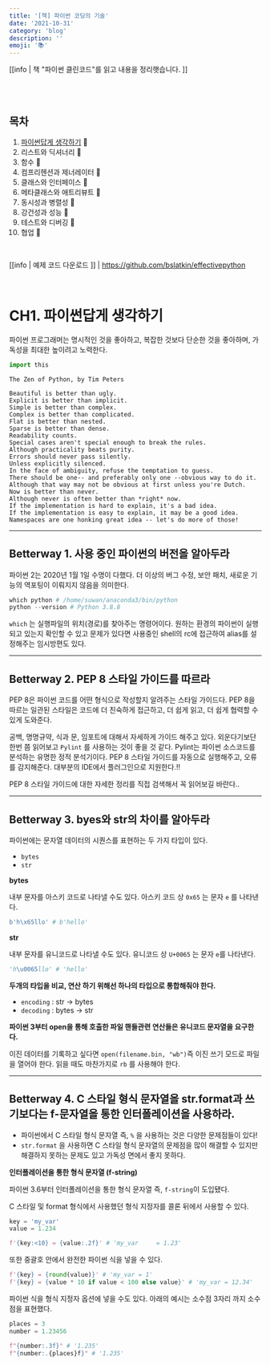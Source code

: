 ```yaml
---
title: '[책] 파이썬 코딩의 기술'
date: '2021-10-31'
category: 'blog'
description: ''
emoji: '📚'
---
```


[[info | 책 "파이썬 클린코드"를 읽고 내용을 정리햇습니다. ]]

<br/>

<br/>

## 목차

1. [파이썬답게 생각하기](#ch1) 🔳
2. 리스트와 딕셔너리 🔳
3. 함수 🔳
4. 컴프리헨션과 제너레이터 🔳
5. 클래스와 인터페이스 🔳
6. 메타클래스와 애트리뷰트 🔳
7. 동시성과 병렬성 🔳
8. 강건성과 성능 🔳
9. 테스트와 디버깅 🔳
10. 협업 🔳

<br/>

[[info | 예제 코드 다운로드 ]]
| https://github.com/bslatkin/effectivepython

<br/>



<a id="ch1"></a>

# CH1. 파이썬답게 생각하기

파이썬 프로그래머는 명시적인 것을 좋아하고, 복잡한 것보다 단순한 것을 좋아하며, 가독성을 최대한 높이려고 노력한다.

```python
import this
```

```
The Zen of Python, by Tim Peters

Beautiful is better than ugly.
Explicit is better than implicit.
Simple is better than complex.
Complex is better than complicated.
Flat is better than nested.
Sparse is better than dense.
Readability counts.
Special cases aren't special enough to break the rules.
Although practicality beats purity.
Errors should never pass silently.
Unless explicitly silenced.
In the face of ambiguity, refuse the temptation to guess.
There should be one-- and preferably only one --obvious way to do it.
Although that way may not be obvious at first unless you're Dutch.
Now is better than never.
Although never is often better than *right* now.
If the implementation is hard to explain, it's a bad idea.
If the implementation is easy to explain, it may be a good idea.
Namespaces are one honking great idea -- let's do more of those!
```

---

## Betterway 1. 사용 중인 파이썬의 버전을 알아두라

파이썬 2는 2020년 1월 1일 수명이 다했다. 더 이상의 버그 수정, 보안 패치, 새로운 기능의 역포팅이 이뤄지지 않음을 의미한다. 

```python
which python # /home/suwan/anaconda3/bin/python
python --version # Python 3.8.8
```

`which` 는 실행파일의 위치(경로)를 찾아주는 명령어이다. 원하는 환경의 파이썬이 실행되고 있는지 확인할 수 있고 문제가 있다면 사용중인 shell의 rc에 접근하여 alias를 설정해주는 임시방편도 있다.

---

## Betterway 2. PEP 8 스타일 가이드를 따르라

PEP 8은 파이썬 코드를 어떤 형식으로 작성할지 알려주는 스타일 가이드다. PEP 8을 따르는 일관된 스타일은 코드에 더 친숙하게 접근하고, 더 쉽게 읽고, 더 쉽게 협력할 수 있게 도와준다. 

공백, 명명규약, 식과 문, 임포트에 대해서 자세하게 가이드 해주고 있다. 외운다기보단 한번 쯤 읽어보고 `Pylint` 를 사용하는 것이 좋을 것 같다. Pylint는 파이썬 소스코드를 분석하는 유명한 정적 분석기이다. PEP 8 스타일 가이드를 자동으로 실행해주고, 오류를 감지해준다. 대부분의 IDE에서 플러그인으로 지원한다.!!   



PEP 8 스타일 가이드에 대한 자세한 정리를 직접 검색해서 꼭 읽어보길 바란다..

---

## Betterway 3. byes와 str의 차이를 알아두라

파이썬에는 문자열 데이터의 시퀀스를 표현하는 두 가지 타입이 있다.

- `bytes`
- `str`

**bytes**

내부 문자를 아스키 코드로 나타낼 수도 있다. 아스키 코드 상 `0x65` 는 문자 `e` 를 나타낸다.

```python
b'h\x65llo' # b'hello'
```

**str**

내부 문자를 유니코드로 나타낼 수도 있다. 유니코드 상 `U+0065` 는 문자 `e`를 나타낸다.

```python
'h\u0065llo' # 'hello'
```



**두개의 타입을 비교, 연산 하기 위해선 하나의 타입으로 통합해줘야 한다.**

- `encoding` : str -> bytes
- `decoding` : bytes -> str



**파이썬 3부터 open을 통해 호출한 파일 핸들관련 연산들은 유니코드 문자열을 요구한다.**

이진 데이터를 기록하고 싶다면  `open(filename.bin, "wb")`즉 이진 쓰기 모드로 파일을 열어야 한다. 읽을 때도 마찬가지로 `rb` 를 사용해야 한다.

---

## Betterway 4. C 스타일 형식 문자열을 str.format과 쓰기보다는 f-문자열을 통한 인터폴레이션을 사용하라.

- 파이썬에서 C 스타일 형식 문자열 즉, `%` 을 사용하는 것은 다양한 문제점들이 있다!
- `str.format` 을 사용하면 C 스타일 형식 문자열의 문제점을 많이 해결할 수 있지만 해결하지 못하는 문제도 있고 가독성 면에서 좋지 못하다.



**인터폴레이션을 통한 형식 문자열 (f-string)**

파이썬 3.6부터 인터폴레이션을 통한 형식 문자열 즉, `f-string`이 도입됐다.

C 스타일 및 format 형식에서 사용했던 형식 지정자를 콜론 뒤에서 사용할 수 있다.

```python
key = 'my_var'
value = 1.234

f'{key:<10} = {value:.2f}' # 'my_var     = 1.23'
```

또한 중괄호 안에서 완전한 파이썬 식을 넣을 수 있다.

```python
f'{key} = {round(value)}' # 'my_var = 1'
f'{key} = {value * 10 if value < 100 else value}' # 'my_var = 12.34'
```

파이썬 식을 형식 지정자 옵션에 넣을 수도 있다. 아래의 예시는 소수점 3자리 까지 소수점을 표현했다.

```python
places = 3
number = 1.23456

f"{number:.3f}" # '1.235'
f"{number:.{places}f}" # '1.235'
```








